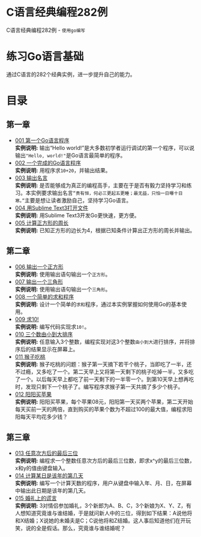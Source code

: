 # C语言经典编程282例
C语言经典编程282例 - `使用go编写`
# 练习Go语言基础
通过C语言的282个经典实例，进一步提升自己的能力。
# 目录
## 第一章
* [001 第一个Go语言程序](https://github.com/CodyGuo/282example/blob/master/1chapter/001/main.go "Hello, world!")  
        <B>实例说明:</B> 输出“Hello world!”是大多数初学者运行调试的第一个程序，可以说输出`"Hello, world!"`是Go语言最简单的程序。  
* [002 一个完成的Go语言程序](https://github.com/CodyGuo/282example/blob/master/1chapter/002/main.go "sum = a + b, 10 + 20 = 30")  
        <B>实例说明:</B> 用程序求`10+20`，并输出结果。  
* [003 输出名言](https://github.com/CodyGuo/282example/blob/master/1chapter/003/main.go "贵有恒，何必三更起五更睡；最无益，只怕一日曝十日寒。")  
  <B>实例说明:</B> 是否能够成为真正的编程高手，主要在于是否有毅力坚持学习和练习。本实例要求输出名言`“贵有恒，何必三更起五更睡；最无益，只怕一日曝十日寒。”`主要是想让读者激励自己，坚持学习Go语言。  
* [004 用Sublime Text3打开文件](https://github.com/CodyGuo/282example/blob/master/1chapter/004/main.go "用Sublime Text3打开文件")  
  <B>实例说明:</B> 用Sublime Text3开发Go更快速，更方便。  
* [005 计算正方形的周长](https://github.com/CodyGuo/282example/blob/master/1chapter/005/main.go "计算正方形的周长")  
  <B>实例说明:</B> 已知正方形的边长为4，根据已知条件计算出正方形的周长并输出。  

## 第二章
* [006 输出一个正方形](https://github.com/CodyGuo/282example/blob/master/2chapter/006/main.go "正方形")  
  <B>实例说明:</B> 使用输出语句输出一个`正方形`。  
* [007 输出一个三角形](https://github.com/CodyGuo/282example/blob/master/2chapter/007/main.go "长方形")    
  <B>实例说明:</B> 使用输出语句输出一个`三角形`。  
* [008 一个简单的求和程序](https://github.com/CodyGuo/282example/blob/master/2chapter/008/main.go "求和")      
  <B>实例说明:</B> 设计一个简单的`求和`程序，通过本实例掌握如何使用Go的基本使用。  
* [009 求10!](https://github.com/CodyGuo/282example/blob/master/2chapter/009/main.go "求10!")     
  <B>实例说明:</B> 编写代码实现求`10!`。  
* [010 三个数由小到大排序](https://github.com/CodyGuo/282example/blob/master/2chapter/010/main.go "排序")     
  <B>实例说明:</B> 任意输入3个整数，编程实现对这3个整数`由小到大`进行排序，并将排序后的结果显示在屏幕上。  
* [011 猴子吃桃](https://github.com/CodyGuo/282example/blob/master/2chapter/011/main.go "猴子吃桃")     
  <B>实例说明:</B> 猴子吃桃的问题：猴子第一天摘下若干个桃子，当即吃了一半，还不过瘾，又多吃了一个。第二天早上又将第一天剩下的桃子吃掉一半，又多吃了一个。以后每天早上都吃了前一天剩下的一半零一个。到第10天早上想再吃时，发现只剩下一个桃子了。编写程序求猴子第一天共摘了多少个桃子。  
* [012 阳阳买苹果](https://github.com/CodyGuo/282example/blob/master/2chapter/012/main.go "阳阳买苹果")     
  <B>实例说明:</B> 阳阳买苹果，每个苹果08元，阳阳第一天买两个苹果，第二天开始每天买前一天的两倍，直到购买的苹果个数为不超过100的最大值，编程求阳阳每天平均花多少钱？  

## 第三章
* [013 任意次方后的最后三位](https://github.com/CodyGuo/282example/blob/master/3chapter/013/main.go "任意次方后的最后三位")     
  <B>实例说明:</B> 编程求一个整数任意次方后的最后三位数，即求x^y的最后三位数，x和y的值由键盘输入。    
* [014 计算某日是该年的第几天](https://github.com/CodyGuo/282example/blob/master/3chapter/014/main.go "计算某日是该年的第几天")     
  <B>实例说明:</B> 编写一个计算天数的程序，用户从键盘中输入年、月、日，在屏幕中输出此日期是该年的第几天。    
* [015 婚礼上的谎言](https://github.com/CodyGuo/282example/blob/master/3chapter/015/main.go "婚礼上的谎言")     
  <B>实例说明:</B> 3对情侣参加婚礼，3个新郎为A、B、C，3个新娘为X、Y、Z，有人想知道究竟谁与谁结婚，于是就问新人中的三位，得到如下结果：A说他将和X结婚；X说她的未婚夫是C；C说他将和Z结婚。这人事后知道他们在开玩笑，说的全是假话。那么，究竟谁与谁结婚呢？    
